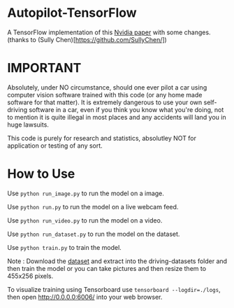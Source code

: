 # Autopilot-TensorFlow
A TensorFlow implementation of this [Nvidia paper](https://arxiv.org/pdf/1604.07316.pdf) with some changes. (thanks to (Sully Chen)[https://github.com/SullyChen/])

# IMPORTANT
Absolutely, under NO circumstance, should one ever pilot a car using computer vision software trained with this code (or any home made software for that matter). It is extremely dangerous to use your own self-driving software in a car, even if you think you know what you're doing, not to mention it is quite illegal in most places and any accidents will land you in huge lawsuits.

This code is purely for research and statistics, absolutley NOT for application or testing of any sort.

# How to Use


Use `python run_image.py` to run the model on a image.

Use `python run.py` to run the model on a live webcam feed.

Use `python run_video.py` to run the model on a video.

Use `python run_dataset.py` to run the model on the dataset.

Use `python train.py` to train the model.

Note : Download the [dataset](https://github.com/SullyChen/driving-datasets) and extract into the driving-datasets folder and then train the model or you can take pictures and then resize them to 455x256 pixels.


To visualize training using Tensorboard use `tensorboard --logdir=./logs`, then open http://0.0.0.0:6006/ into your web browser.
